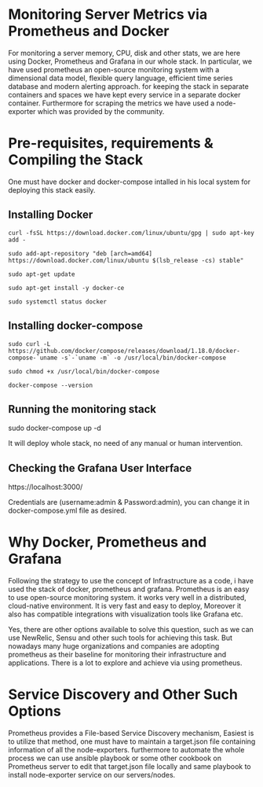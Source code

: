 # Monitoring Server Metrics via Prometheus and Docker

For monitoring a server memory, CPU, disk and other stats, we are here using Docker, Prometheus and Grafana in our whole stack.
In particular, we have used prometheus an open-source monitoring system with a dimensional data model, flexible query language, efficient time series database and modern alerting approach. for keeping the stack in separate containers and spaces we have kept every service in a separate docker container. Furthermore for scraping the metrics we have used a node-exporter which was provided by the community.

# Pre-requisites, requirements & Compiling the Stack

One must have docker and docker-compose intalled in his local system for deploying this stack easily.

## Installing Docker

```curl -fsSL https://download.docker.com/linux/ubuntu/gpg | sudo apt-key add -```

```sudo add-apt-repository "deb [arch=amd64] https://download.docker.com/linux/ubuntu $(lsb_release -cs) stable"```

```sudo apt-get update```

```sudo apt-get install -y docker-ce```

```sudo systemctl status docker```

## Installing docker-compose

```sudo curl -L https://github.com/docker/compose/releases/download/1.18.0/docker-compose-`uname -s`-`uname -m` -o /usr/local/bin/docker-compose```

```sudo chmod +x /usr/local/bin/docker-compose``` 

```docker-compose --version```

## Running the monitoring stack

sudo docker-compose up -d

It will deploy whole stack, no need of any manual or human intervention. 

## Checking the Grafana User Interface

https://localhost:3000/

Credentials are (username:admin & Password:admin), you can change it in docker-compose.yml file as desired.


# Why Docker, Prometheus and Grafana

Following the strategy to use the concept of Infrastructure as a code, i have used the stack of docker, prometheus and grafana. Prometheus is an easy to use open-source monitoring system. it works very well in a distributed, cloud-native environment. It is very fast and easy to deploy, Moreover it also has compatible integrations with visualization tools like Grafana etc.

Yes, there are other options available to solve this question, such as we can use NewRelic, Sensu and other such tools for achieving this task. But nowadays many huge organizations and companies are adopting prometheus as their baseline for monitoring their infrastructure and applications. There is a lot to explore and achieve via using prometheus.

# Service Discovery and Other Such Options

Prometheus provides a File-based Service Discovery mechanism, Easiest is to utilize that method, one must have to maintain a target.json file containing information of all the node-exporters. furthermore to automate the whole process we can use ansible playbook or some other cookbook on Prometheus server to edit that target.json file locally and same playbook to install node-exporter service on our servers/nodes.
